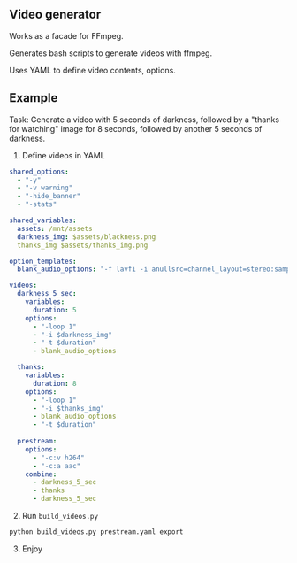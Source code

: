 ## Video generator

Works as a facade for FFmpeg.

Generates bash scripts to generate videos with ffmpeg.

Uses YAML to define video contents, options.

## Example

Task: Generate a video with 5 seconds of darkness, followed by a "thanks for watching" image for 8 seconds, followed by another 5 seconds of darkness.

1. Define videos in YAML

```yaml
shared_options:
  - "-y"
  - "-v warning"
  - "-hide_banner"
  - "-stats"

shared_variables:
  assets: /mnt/assets
  darkness_img: $assets/blackness.png
  thanks_img $assets/thanks_img.png

option_templates:
  blank_audio_options: "-f lavfi -i anullsrc=channel_layout=stereo:sample_rate=$audio_rate"

videos:
  darkness_5_sec:
    variables:
      duration: 5
    options:
      - "-loop 1"
      - "-i $darkness_img"
      - "-t $duration"
      - blank_audio_options

  thanks:
    variables:
      duration: 8
    options:
      - "-loop 1"
      - "-i $thanks_img"
      - blank_audio_options
      - "-t $duration"
  
  prestream:
    options:
      - "-c:v h264"
      - "-c:a aac"
    combine:
      - darkness_5_sec
      - thanks
      - darkness_5_sec
```

2. Run `build_videos.py`

```bash
python build_videos.py prestream.yaml export
```

3. Enjoy
